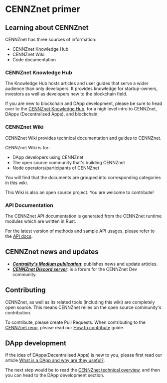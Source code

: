 # CENNZnet primer

## Learning about CENNZnet

CENNZnet has three sources of information:
* CENNZnet Knowledge Hub
* CENNZnet Wiki
* Code documentation

### CENNZnet Knowledge Hub

The Knowledge Hub hosts articles and user guides that serve a wider audience than only developers. It provides knowledge for startup-owners, investors as well as developers new to the blockchain field.

If you are new to blockchain and DApp development, please be sure to head over to the [CENNZnet Knowledge Hub](https://cennz.net/knowledge-hub/), for a high level intro to CENNZnet, DApps (Decentralised Apps), and blockchain. 

### CENNZnet Wiki

CENNZnet Wiki provides technical documentation and guides to CENNZnet.

CENNZnet Wiki is for:
* DApp developers using CENNZnet
* The open source community that's building CENNZnet
* Node operators/participants of CENNZnet

You will find that the documents are grouped into corresponding categories in this wiki.

This Wiki is also an open source project. You are welcome to contribute!

### API Documentation

The CENNZnet API documentation is generated from the CENNZnet runtime modules which are written in Rust.

For the latest version of methods and sample API usages, please refer to the [API docs](https://github.com/cennznet/api.js/tree/develop/docs).


## CENNZnet news and updates
* ***[Centrality's Medium publication](https://medium.com/centrality)***: publishes news and update articles.
* ***[CENNZnet Discord server](https://discord.gg/AnB3tRtkJ4)***: is a forum for the CENNZnet Dev community.

## Contributing

CENNZnet, as well as its related tools (including this wiki) are completely open source. This means CENNZnet relies on the open source community's contribution.

To contribute, please create Pull Requests.
When contributing to the [CENNZnet repo](https://github.com/cennznet/cennznet), please read our [How to contribute](https://github.com/cennznet/cennznet/blob/develop/docs/CONTRIBUTING.md) guide.

## DApp development

If the idea of DApps(Decentralised Apps) is new to you, please first read our article [What is a DApp and why are they useful?](https://cennz.net/blog/featured-blog-post/what-is-a-dapp/).

The next step would be to read the [CENNZnet technical overview](Getting-started/CENNZnet-technical-overview), and then you can head to the DApp development section.
